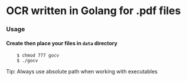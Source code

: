 # OCR written in Golang for .pdf files

### Usage
####     Create then place your files in `data` directory
```
    $ chmod 777 gocv
    $ ./gocv
```
Tip: Always use absolute path when working with executables